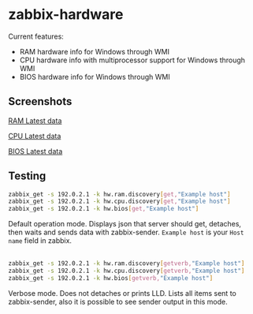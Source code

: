 # zabbix-hardware
Current features:
- RAM hardware info for Windows through WMI
- CPU hardware info with multiprocessor support for Windows through WMI
- BIOS hardware info for Windows through WMI

## Screenshots
[RAM Latest data](https://raw.githubusercontent.com/nobodysu/zabbix-hardware/master/screenshots/hardware-ram-items.png)

[CPU Latest data](https://raw.githubusercontent.com/nobodysu/zabbix-hardware/master/screenshots/hardware-cpu-items.png)

[BIOS Latest data](https://raw.githubusercontent.com/nobodysu/zabbix-hardware/master/screenshots/hardware-bios-items.png)

## Testing
```bash
zabbix_get -s 192.0.2.1 -k hw.ram.discovery[get,"Example host"]
zabbix_get -s 192.0.2.1 -k hw.cpu.discovery[get,"Example host"]
zabbix_get -s 192.0.2.1 -k hw.bios[get,"Example host"]
```
Default operation mode. Displays json that server should get, detaches, then waits and sends data with zabbix-sender. `Example host` is your `Host name` field in zabbix.
<br /><br />

```bash
zabbix_get -s 192.0.2.1 -k hw.ram.discovery[getverb,"Example host"]
zabbix_get -s 192.0.2.1 -k hw.cpu.discovery[getverb,"Example host"]
zabbix_get -s 192.0.2.1 -k hw.bios[getverb,"Example host"]
```
Verbose mode. Does not detaches or prints LLD. Lists all items sent to zabbix-sender, also it is possible to see sender output in this mode.
